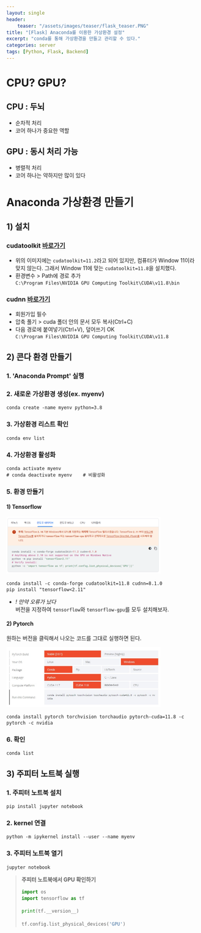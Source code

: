 ```yaml
---
layout: single
header:
    teaser: "/assets/images/teaser/flask_teaser.PNG"
title: "[Flask] Anaconda를 이용한 가상환경 설정"
excerpt: "conda를 통해 가상환경을 만들고 관리할 수 있다."
categories: server
tags: [Python, Flask, Backend]
---
```


# CPU? GPU?
## CPU : 두뇌
* 순차적 처리
* 코어 하나가 중요한 역할

## GPU : 동시 처리 가능
* 병렬적 처리
* 코어 하나는 약하지만 많이 있다


# Anaconda 가상환경 만들기

## 1) 설치
### cudatoolkit [바로가기](https://developer.nvidia.com/cuda-toolkit-archive)
* 위의 이미지에는 `cudatoolkit=11.2`라고 되어 있지만, 컴퓨터가 Window 11이라 맞지 않는다. 그래서 Window 11에 맞는 `cudatoolkit=11.8`을 설치했다.
* 환경변수 > Path에 경로 추가<br>
`C:\Program Files\NVIDIA GPU Computing Toolkit\CUDA\v11.8\bin`

### cudnn [바로가기](https://developer.nvidia.com/rdp/cudnn-archive)
* 회원가입 필수
* 압축 풀기 > cuda 폴더 안의 문서 모두 복사(Ctrl+C)
* 다음 경로에 붙여넣기(Ctrl+V), 덮어쓰기 OK<br>
`C:\Program Files\NVIDIA GPU Computing Toolkit\CUDA\v11.8
`

## 2) 콘다 환경 만들기
### 1. 'Anaconda Prompt' 실행
### 2. 새로운 가상환경 생성(ex. myenv)
```
conda create -name myenv python=3.8
```
### 3. 가상환경 리스트 확인
```
conda env list
```
### 4. 가상환경 활성화
```
conda activate myenv
# conda deactivate myenv    # 비활성화
```
### 5. 환경 만들기
#### 1) Tensorflow

<div>
<img src="/assets/images/backend/venv01.png" width="80%">
</div>

```
conda install -c conda-forge cudatoolkit=11.8 cudnn=8.1.0
pip install "tensorflow<2.11" 
```

* *! 만약 오류가 났다*<br>
버전을 지정하여 `tensorflow`와 `tensorflow-gpu`를 모두 설치해보자.

#### 2) Pytorch
원하는 버전을 클릭해서 나오는 코드를 그대로 실행하면 된다. 

<div>
<img src="/assets/images/backend/venv02.jpg" width="80%">
</div>

```
conda install pytorch torchvision torchaudio pytorch-cuda=11.8 -c pytorch -c nvidia
```

### 6. 확인
```
conda list
```

## 3) 주피터 노트북 실행
### 1. 주피터 노트북 설치
```
pip install jupyter notebook
```
### 2. kernel 연결
```
python -m ipykernel install --user --name myenv
```
### 3. 주피터 노트북 열기
```
jupyter notebook
```

> **주피터 노트북에서 GPU 확인하기**
>```python
>import os
>import tensorflow as tf
>
>print(tf.__version__)
>
>tf.config.list_physical_devices('GPU')
>```